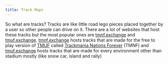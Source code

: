 ```yaml
---
title: Track Maps
---
```

So what are tracks? Tracks are like little road lego pieces placed together by a user so other people can drive on it. There are a lot of websites that host these tracks but the most popular ones are [tmnf.exchange](tmnf.exchange) and [tmuf.exchange](tmuf.exchange). [tmnf.exchange](tmnf.exchange) hosts tracks that are made for the free to play version of [TMUF](https://store.steampowered.com/app/7200/Trackmania_United_Forever/) called [Trackmania Nations Forever](https://store.steampowered.com/app/11020/TrackMania_Nations_Forever/) (TMNF) and [tmuf.exchange](tmuf.exchange) hosts tracks that are made for every environment other than stadium mostly (like snow car, island and rally)